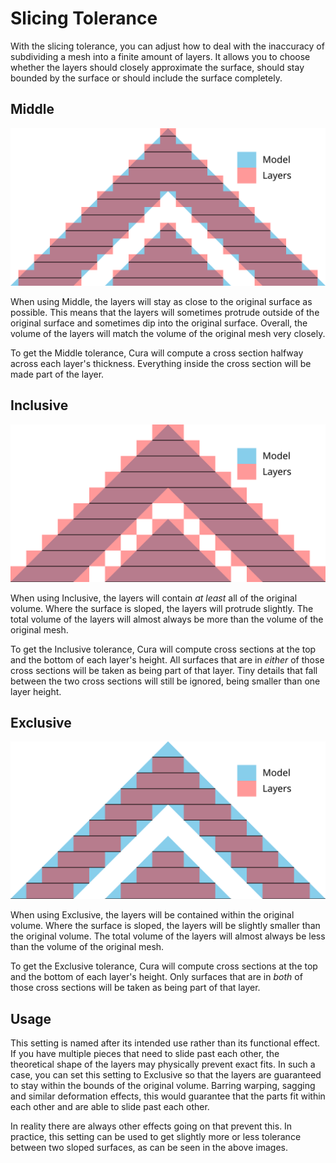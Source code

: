 Slicing Tolerance
====
With the slicing tolerance, you can adjust how to deal with the inaccuracy of subdividing a mesh into a finite amount of layers. It allows you to choose whether the layers should closely approximate the surface, should stay bounded by the surface or should include the surface completely.

Middle
----
![Middle](images/slicing_tolerance_middle.svg)

When using Middle, the layers will stay as close to the original surface as possible. This means that the layers will sometimes protrude outside of the original surface and sometimes dip into the original surface. Overall, the volume of the layers will match the volume of the original mesh very closely.

To get the Middle tolerance, Cura will compute a cross section halfway across each layer's thickness. Everything inside the cross section will be made part of the layer.

Inclusive
----
![Inclusive](images/slicing_tolerance_inclusive.svg)

When using Inclusive, the layers will contain *at least* all of the original volume. Where the surface is sloped, the layers will protrude slightly. The total volume of the layers will almost always be more than the volume of the original mesh.

To get the Inclusive tolerance, Cura will compute cross sections at the top and the bottom of each layer's height. All surfaces that are in *either* of those cross sections will be taken as being part of that layer. Tiny details that fall between the two cross sections will still be ignored, being smaller than one layer height.

Exclusive
----
![Exclusive](images/slicing_tolerance_exclusive.svg)

When using Exclusive, the layers will be contained within the original volume. Where the surface is sloped, the layers will be slightly smaller than the original volume. The total volume of the layers will almost always be less than the volume of the original mesh.

To get the Exclusive tolerance, Cura will compute cross sections at the top and the bottom of each layer's height. Only surfaces that are in *both* of those cross sections will be taken as being part of that layer.

Usage
----
This setting is named after its intended use rather than its functional effect. If you have multiple pieces that need to slide past each other, the theoretical shape of the layers may physically prevent exact fits. In such a case, you can set this setting to Exclusive so that the layers are guaranteed to stay within the bounds of the original volume. Barring warping, sagging and similar deformation effects, this would guarantee that the parts fit within each other and are able to slide past each other.

In reality there are always other effects going on that prevent this. In practice, this setting can be used to get slightly more or less tolerance between two sloped surfaces, as can be seen in the above images.
